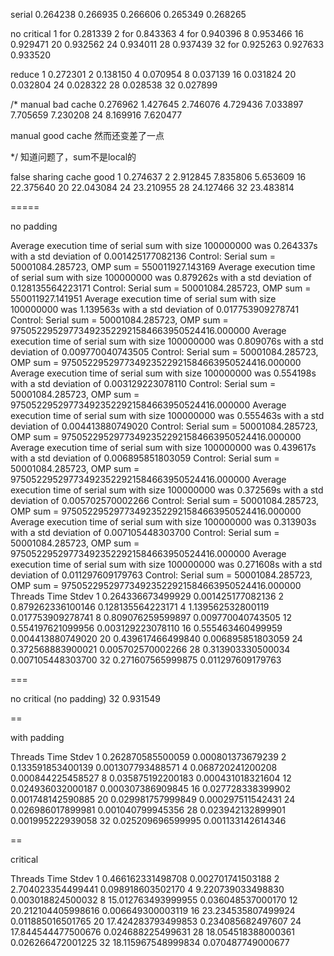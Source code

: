 serial
0.264238
0.266935
0.266606
0.265349
0.268265

no critical
1 for 0.281339
2 for 0.843363
4 for 0.940396
8  0.953466
16 0.929471
20 0.932562
24 0.934011
28 0.937439
32 for 
0.925263
0.927633
0.933520

reduce
1 0.272301
2 0.138150
4 0.070954
8 0.037139
16 0.031824
20 0.032804
24 0.028322
28 0.028538
32 0.027899

/*
manual bad cache
0.276962
1.427645
2.746076
4.729436
7.033897
7.705659
7.230208 24
8.169916
7.620477

manual good cache
然而还变差了一点

*/
知道问题了，sum不是local的

false sharing cache good
1  0.274637
2  2.912845
   7.835806
   5.653609
16 22.375640
20 22.043084
24 23.210955
28 24.127466
32 23.483814






=====

no padding

Average execution time of serial sum with size 100000000 was 0.264337s with a std deviation of 0.001425177082136
Control: Serial sum = 50001084.285723, OMP sum = 550011927.143169
Average execution time of serial sum with size 100000000 was 0.879262s with a std deviation of 0.128135564223171
Control: Serial sum = 50001084.285723, OMP sum = 550011927.141951
Average execution time of serial sum with size 100000000 was 1.139563s with a std deviation of 0.017753909278741
Control: Serial sum = 50001084.285723, OMP sum = 975052295297734923522921584663950524416.000000
Average execution time of serial sum with size 100000000 was 0.809076s with a std deviation of 0.009770040743505
Control: Serial sum = 50001084.285723, OMP sum = 975052295297734923522921584663950524416.000000
Average execution time of serial sum with size 100000000 was 0.554198s with a std deviation of 0.003129223078110
Control: Serial sum = 50001084.285723, OMP sum = 975052295297734923522921584663950524416.000000
Average execution time of serial sum with size 100000000 was 0.555463s with a std deviation of 0.004413880749020
Control: Serial sum = 50001084.285723, OMP sum = 975052295297734923522921584663950524416.000000
Average execution time of serial sum with size 100000000 was 0.439617s with a std deviation of 0.006895851803059
Control: Serial sum = 50001084.285723, OMP sum = 975052295297734923522921584663950524416.000000
Average execution time of serial sum with size 100000000 was 0.372569s with a std deviation of 0.005702570002266
Control: Serial sum = 50001084.285723, OMP sum = 975052295297734923522921584663950524416.000000
Average execution time of serial sum with size 100000000 was 0.313903s with a std deviation of 0.007105448303700
Control: Serial sum = 50001084.285723, OMP sum = 975052295297734923522921584663950524416.000000
Average execution time of serial sum with size 100000000 was 0.271608s with a std deviation of 0.011297609179763
Control: Serial sum = 50001084.285723, OMP sum = 975052295297734923522921584663950524416.000000
Threads Time Stdev
1    0.264336673499929    0.001425177082136
2    0.879262336100146    0.128135564223171
4    1.139562532800119    0.017753909278741
8    0.809076259599897    0.009770040743505
12    0.554197621099956    0.003129223078110
16    0.555463460499959    0.004413880749020
20    0.439617466499840    0.006895851803059
24    0.372568883900021    0.005702570002266
28    0.313903330500034    0.007105448303700
32    0.271607565999875    0.011297609179763



===

no critical (no padding) 32
 0.931549

== 

with padding

Threads Time Stdev
1    0.262870585500059    0.000801373679239
2    0.133591853400139    0.001307793488571
4    0.068720241200208    0.000844225458527
8    0.035875192200183    0.000431018321604
12    0.024936032000187    0.000307386909845
16    0.027728338399902    0.001748142590885
20    0.029981757999849    0.000297511542431
24    0.026986017899981    0.001040799945356
28    0.023942132899901    0.001995222939058
32    0.025209696599995    0.001133142614346

== 

critical

Threads Time Stdev
1    0.466162331498708    0.002701741503188
2    2.704023354499441    0.098918603502170
4    9.220739033498830    0.003018824500032
8    15.012763493999955    0.036048537000170
12    20.212104405998616    0.006649300003119
16    23.234535807499924    0.011885016501765
20    17.424283793499853    0.234085682497607
24    17.844544477500676    0.024688225499631
28    18.054518388000361    0.026266472001225
32    18.115967548999834    0.070487749000677
